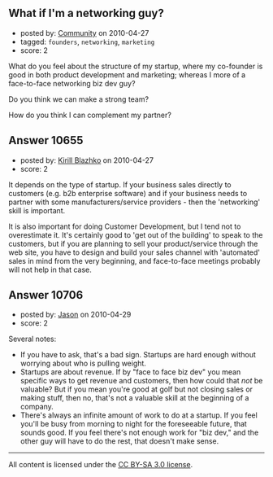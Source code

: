 ## What if I'm a networking guy?

- posted by: [Community](https://stackexchange.com/users/-1/-1-community) on 2010-04-27
- tagged: `founders`, `networking`, `marketing`
- score: 2

What do you feel about the structure of my startup,  where my co-founder is good in both product development and marketing; whereas I more of a face-to-face networking biz dev guy?

Do you think we can make a strong team?

How do you think I can complement my partner?


## Answer 10655

- posted by: [Kirill Blazhko](https://stackexchange.com/users/-1/2273-kirill-blazhko) on 2010-04-27
- score: 2

It depends on the type of startup. If your business sales directly to customers (e.g. b2b enterprise software) and if your business needs to partner with some manufacturers/service providers - then the 'networking' skill is important.

It is also important for doing Customer Development, but I tend not to overestimate it. It's certainly good to 'get out of the building' to speak to the customers, but if you are planning to sell your product/service through the web site, you have to design and build your sales channel with 'automated' sales in mind from the very beginning, and face-to-face meetings probably will not help in that case.


## Answer 10706

- posted by: [Jason](https://stackexchange.com/users/-1/2-jason) on 2010-04-29
- score: 2

Several notes:

 - If you have to ask, that's a bad sign.  Startups are hard enough without worrying about who is pulling weight.
 - Startups are about revenue.  If by "face to face biz dev" you mean specific ways to get revenue and customers, then how could that *not* be valuable?  But if you mean you're good at golf but not closing sales or making stuff, then no, that's not a valuable skill at the beginning of a company.
 - There's always an infinite amount of work to do at a startup.  If you feel you'll be busy from morning to night for the foreseeable future, that sounds good.  If you feel there's not enough work for "biz dev," and the other guy will have to do the rest, that doesn't make sense.



---

All content is licensed under the [CC BY-SA 3.0 license](https://creativecommons.org/licenses/by-sa/3.0/).
